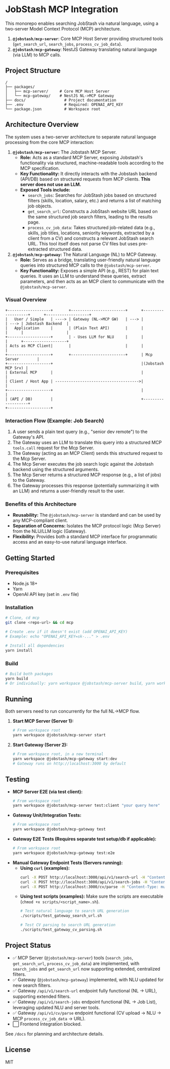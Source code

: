 # JobStash MCP Integration

This monorepo enables searching JobStash via natural language, using a two-server Model Context Protocol (MCP) architecture.

1.  **`@jobstash/mcp-server`**: Core MCP Host Server providing structured tools (`get_search_url`, `search_jobs`, `process_cv_job_data`).
2.  **`@jobstash/mcp-gateway`**: NestJS Gateway translating natural language (via LLM) to MCP calls.

## Project Structure

```
/
├── packages/
│   ├── mcp-server/     # Core MCP Host Server
│   └── mcp-gateway/    # NestJS NL->MCP Gateway
├── docs/                 # Project documentation
├── .env                  # Required: OPENAI_API_KEY
└── package.json          # Workspace root
```

## Architecture Overview

The system uses a two-server architecture to separate natural language processing from the core MCP interaction:

1.  **`@jobstash/mcp-server`:** The Jobstash MCP Server.
    *   **Role:** Acts as a standard MCP Server, exposing Jobstash's functionality via structured, machine-readable tools according to the MCP specification.
    *   **Key Functionality:** It directly interacts with the Jobstash backend (API/DB) based on structured requests from MCP clients. **This server does not use an LLM.**
    *   **Exposed Tools include:**
        *   `search_jobs`: Searches for JobStash jobs based on structured filters (skills, location, salary, etc.) and returns a list of matching job objects.
        *   `get_search_url`: Constructs a JobStash website URL based on the same structured job search filters, leading to the results page.
        *   `process_cv_job_data`: Takes structured job-related data (e.g., skills, job titles, locations, seniority keywords, extracted by a client from a CV) and constructs a relevant JobStash search URL. This tool itself does not parse CV files but uses pre-extracted structured data.
2.  **`@jobstash/mcp-gateway`:** The Natural Language (NL) to MCP Gateway.
    *   **Role:** Serves as a bridge, translating user-friendly natural language queries into structured MCP calls to the `@jobstash/mcp-server`.
    *   **Key Functionality:** Exposes a simple API (e.g., REST) for plain text queries. It uses an LLM to understand these queries, extract parameters, and then acts as an MCP client to communicate with the `@jobstash/mcp-server`.

### Visual Overview

```
+-------------------+       +------------------------+      +-------------------+      +-------------------+
|   User / Simple   | ----> | Gateway (NL->MCP GW)   | ---> |                   | ---> | Jobstash Backend  |
|   Application     |       | (Plain Text API)       |      |                   |      |                   |
+-------------------+       | - Uses LLM for NLU     |      |                   |      +-------------------+
| Acts as MCP Client|       |                        |      |                   |
+-------------------+       +------------------------+      | Mcp Server        |
+-------------------+                                       |(Jobstash MCP Srv) |
| External MCP      |                                       |                   |
| Client / Host App | ------------------------------------->|                   |
+-------------------+                                       |                   |
| (API / DB)        |                                       +-------------------+
+-------------------+
```

### Interaction Flow (Example: Job Search)

1.  A user sends a plain text query (e.g., "senior dev remote") to the Gateway's API.
2.  The Gateway uses an LLM to translate this query into a structured MCP `tools.call` request for the Mcp Server.
3.  The Gateway (acting as an MCP Client) sends this structured request to the Mcp Server.
4.  The Mcp Server executes the job search logic against the Jobstash backend using the structured arguments.
5.  The Mcp Server returns a structured MCP response (e.g., a list of jobs) to the Gateway.
6.  The Gateway processes this response (potentially summarizing it with an LLM) and returns a user-friendly result to the user.

### Benefits of this Architecture

*   **Reusability:** The `@jobstash/mcp-server` is standard and can be used by any MCP-compliant client.
*   **Separation of Concerns:** Isolates the MCP protocol logic (Mcp Server) from the NLU/LLM logic (Gateway).
*   **Flexibility:** Provides both a standard MCP interface for programmatic access and an easy-to-use natural language interface.

## Getting Started

### Prerequisites

- Node.js 18+
- Yarn
- OpenAI API key (set in `.env` file)

### Installation

```bash
# Clone, cd mcp
git clone <repo-url> && cd mcp

# Create .env if it doesn't exist (add OPENAI_API_KEY)
# Example: echo "OPENAI_API_KEY=sk-..." > .env

# Install all dependencies
yarn install
```

### Build

```bash
# Build both packages
yarn build
# Or individually: yarn workspace @jobstash/mcp-server build, yarn workspace @jobstash/mcp-gateway build
```

## Running

Both servers need to run concurrently for the full NL->MCP flow.

1.  **Start MCP Server (Server 1):**
    ```bash
    # From workspace root
    yarn workspace @jobstash/mcp-server start
    ```

2.  **Start Gateway (Server 2):**
    ```bash
    # From workspace root, in a new terminal
    yarn workspace @jobstash/mcp-gateway start:dev
    # Gateway runs on http://localhost:3000 by default
    ```

## Testing

-   **MCP Server E2E (via test client):**
    ```bash
    # From workspace root
    yarn workspace @jobstash/mcp-server test:client "your query here"
    ```
-   **Gateway Unit/Integration Tests:**
    ```bash
    # From workspace root
    yarn workspace @jobstash/mcp-gateway test
    ```
-   **Gateway E2E Tests (Requires separate test setup/db if applicable):**
    ```bash
    # From workspace root
    yarn workspace @jobstash/mcp-gateway test:e2e
    ```
-   **Manual Gateway Endpoint Tests (Servers running):**
    *   **Using `curl` (examples):**
        ```bash
        curl -X POST http://localhost:3000/api/v1/search-url -H "Content-Type: application/json" -d '{ "query": "senior dev remote" }'
        curl -X POST http://localhost:3000/api/v1/search-jobs -H "Content-Type: application/json" -d '{ "query": "senior dev remote" }'
        curl -X POST http://localhost:3000/cv/parse -H "Content-Type: multipart/form-data" -F "cv=@packages/mcp-gateway/test/test_cvs/cv_alice_wonderland.pdf"
        ```
    *   **Using test scripts (examples):**
        Make sure the scripts are executable (`chmod +x scripts/<script_name>.sh`).
        ```bash
        # Test natural language to search URL generation
        ./scripts/test_gateway_search_url.sh

        # Test CV parsing to search URL generation
        ./scripts/test_gateway_cv_parsing.sh
        ```

## Project Status

- ✅ MCP Server (`@jobstash/mcp-server`) tools (`search_jobs`, `get_search_url`, `process_cv_job_data`) are implemented, with `search_jobs` and `get_search_url` now supporting extended, centralized filters.
- ✅ Gateway (`@jobstash/mcp-gateway`) implemented, with NLU updated for new search filters.
- ✅ Gateway `/api/v1/search-url` endpoint fully functional (NL -> URL), supporting extended filters.
- ✅ Gateway `/api/v1/search-jobs` endpoint functional (NL -> Job List), leveraging updated NLU and server tools.
- ✅ Gateway `/api/v1/cv/parse` endpoint functional (CV upload -> NLU -> MCP `process_cv_job_data` -> URL).
- ⬜ Frontend Integration blocked.

See `/docs` for planning and architecture details.

## License

MIT
